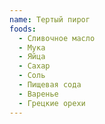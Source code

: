 ```yaml
---
name: Тертый пирог
foods:
  - Сливочное масло
  - Мука
  - Яйца
  - Сахар
  - Соль
  - Пищевая сода
  - Варенье
  - Грецкие орехи
---
```

